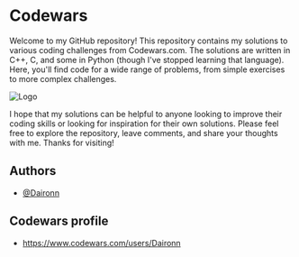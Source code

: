 # Codewars
Welcome to my GitHub repository! This repository contains my solutions to various coding challenges from Codewars.com. The solutions are written in C++, C, and some in Python (though I've stopped learning that language). Here, you'll find code for a wide range of problems, from simple exercises to more complex challenges. 


![Logo](https://w7.pngwing.com/pngs/477/603/png-transparent-codewars-button-icon.png)


I hope that my solutions can be helpful to anyone looking to improve their coding skills or looking for inspiration for their own solutions. Please feel free to explore the repository, leave comments, and share your thoughts with me. Thanks for visiting!


## Authors
- [@Daironn](https://github.com/Daironn)
## Codewars profile

- https://www.codewars.com/users/Daironn